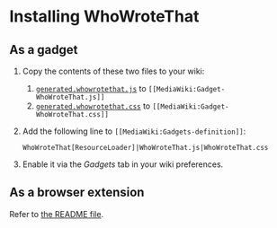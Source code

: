 Installing WhoWroteThat
=======================

## As a gadget

1. Copy the contents of these two files to your wiki:
   1. [`generated.whowrotethat.js`](../dist/gadget/generated.whowrotethat.js)
      to `[[MediaWiki:Gadget-WhoWroteThat.js]]`
   2. [`generated.whowrotethat.css`](../dist/gadget/generated.whowrotethat.css)
      to `[[MediaWiki:Gadget-WhoWroteThat.css]]`

2. Add the following line to `[[MediaWiki:Gadgets-definition]]`:

       WhoWroteThat[ResourceLoader]|WhoWroteThat.js|WhoWroteThat.css

3. Enable it via the *Gadgets* tab in your wiki preferences.

## As a browser extension

Refer to [the README file](../README.md).
